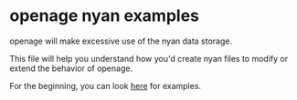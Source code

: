 openage nyan examples
=====================

openage will make excessive use of the nyan data storage.

This file will help you understand how you'd create nyan files
to modify or extend the behavior of openage.

For the beginning, you can look [here](https://github.com/SFTtech/nyan/blob/master/doc/nyan.md) for examples.
